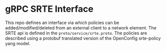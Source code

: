 # gRPC SRTE Interface

This repo defines an interface via which policies can be added/modified/deleted from an external
client to a network element. The SRTE api is defined in the
`proto/service/srte.proto`.
The policies are described using a protobuf translated
version of the OpenConfig srte-policy yang model.
